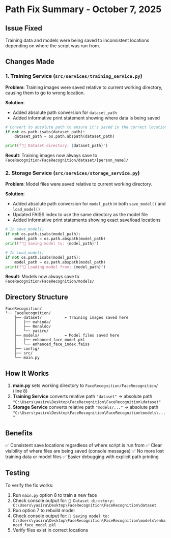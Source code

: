 # Path Fix Summary - October 7, 2025

## Issue Fixed

Training data and models were being saved to inconsistent locations depending on where the script was run from.

## Changes Made

### 1. Training Service (`src/services/training_service.py`)

**Problem**: Training images were saved relative to current working directory, causing them to go to wrong location.

**Solution**:

- Added absolute path conversion for `dataset_path`
- Added informative print statement showing where data is being saved

```python
# Convert to absolute path to ensure it's saved in the correct location
if not os.path.isabs(dataset_path):
    dataset_path = os.path.abspath(dataset_path)

print(f"📂 Dataset directory: {dataset_path}")
```

**Result**: Training images now always save to `FaceRecognition/FaceRecognition/dataset/[person_name]/`

### 2. Storage Service (`src/services/storage_service.py`)

**Problem**: Model files were saved relative to current working directory.

**Solution**:

- Added absolute path conversion for `model_path` in both `save_model()` and `load_model()`
- Updated FAISS index to use the same directory as the model file
- Added informative print statements showing exact save/load locations

```python
# In save_model()
if not os.path.isabs(model_path):
    model_path = os.path.abspath(model_path)
print(f"💾 Saving model to: {model_path}")

# In load_model()
if not os.path.isabs(model_path):
    model_path = os.path.abspath(model_path)
print(f"📁 Loading model from: {model_path}")
```

**Result**: Models now always save to `FaceRecognition/FaceRecognition/models/`

## Directory Structure

```
FaceRecognition/
└── FaceRecognition/
    ├── dataset/          ← Training images saved here
    │   ├── mahinda/
    │   ├── Ronaldo/
    │   └── yasiru/
    ├── models/           ← Model files saved here
    │   ├── enhanced_face_model.pkl
    │   └── enhanced_face_index.faiss
    ├── config/
    ├── src/
    └── main.py
```

## How It Works

1. **main.py** sets working directory to `FaceRecognition/FaceRecognition/` (line 8)
2. **Training Service** converts relative path `"dataset"` → absolute path `"C:\Users\yasiru\Desktop\FaceRecognition\FaceRecognition\dataset"`
3. **Storage Service** converts relative path `"models/..."` → absolute path `"C:\Users\yasiru\Desktop\FaceRecognition\FaceRecognition\models\..."`

## Benefits

✅ Consistent save locations regardless of where script is run from
✅ Clear visibility of where files are being saved (console messages)
✅ No more lost training data or model files
✅ Easier debugging with explicit path printing

## Testing

To verify the fix works:

1. Run `main.py` option 8 to train a new face
2. Check console output for: `📂 Dataset directory: C:\Users\yasiru\Desktop\FaceRecognition\FaceRecognition\dataset`
3. Run option 7 to rebuild model
4. Check console output for: `💾 Saving model to: C:\Users\yasiru\Desktop\FaceRecognition\FaceRecognition\models\enhanced_face_model.pkl`
5. Verify files exist in correct locations
